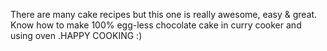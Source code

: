 There are many cake recipes but this one is really awesome, easy & great. Know how to make 100% egg-less chocolate cake in curry cooker and using oven .HAPPY COOKING :)